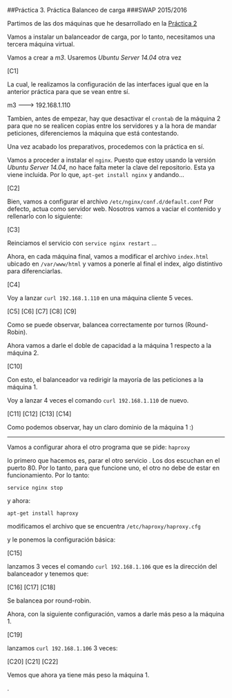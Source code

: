 ##Práctica 3. Práctica Balanceo de carga
###SWAP 2015/2016


Partimos de las dos máquinas que he desarrollado en la [Práctica 2](https://github.com/Maverick94/swap1516/tree/master/practicas/practica2) 

Vamos a instalar un balanceador de carga, por lo tanto, necesitamos una tercera máquina virtual. 

Vamos a crear a *m3*. Usaremos *Ubuntu Server 14.04* otra vez

[C1]


La cual, le realizamos la configuración de las interfaces igual que en la anterior práctica para que se vean entre sí. 

m3 ---> 192.168.1.110 

Tambien, antes de empezar, hay que desactivar el `crontab` de la máquina 2 para que no se realicen copias entre los servidores y a la hora de mandar peticiones, diferenciemos la máquina que está contestando. 

Una vez acabado los preparativos, procedemos con la práctica en sí.

Vamos a proceder a instalar el `nginx`. Puesto que estoy usando la versión *Ubuntu Server 14.04*, no hace falta meter la clave del repositorio. Esta ya viene incluida. Por lo que, `apt-get install nginx` y andando... 

[C2]


Bien, vamos a configurar el archivo `/etc/nginx/conf.d/default.conf` 
Por defecto, actua como servidor web. Nosotros vamos a vaciar el contenido y rellenarlo con lo siguiente:

[C3]

Reinciamos el servicio con `service nginx restart` ... 

Ahora, en cada máquina final, vamos a modificar el archivo `index.html` ubicado en `/var/www/html` y vamos a ponerle al final el index, algo distintivo para diferenciarlas.

[C4]


Voy a lanzar `curl 192.168.1.110` en una  máquina cliente 5 veces. 

[C5]
[C6]
[C7]
[C8]
[C9]

Como se puede observar, balancea correctamente por turnos (Round-Robin).

Ahora vamos a darle el doble de capacidad a la máquina 1 respecto a la máquina 2.

[C10]

Con esto, el balanceador va redirigir la mayoría de las peticiones a la máquina 1.

Voy  a lanzar 4 veces el comando `curl 192.168.1.110` de nuevo.

[C11]
[C12]
[C13]
[C14]

Como podemos observar, hay un claro dominio de la máquina 1 :) 

-------------------------

Vamos a configurar ahora el otro programa que se pide: `haproxy`

lo primero que hacemos es, parar el otro servicio . Los dos escuchan en el puerto 80. Por lo tanto, para que funcione uno, el otro no debe de estar en funcionamiento. Por lo tanto:

`service nginx stop`

y ahora:

`apt-get install haproxy`

modificamos el archivo que se encuentra `/etc/haproxy/haproxy.cfg`

y le ponemos la configuración básica:

[C15]

lanzamos 3 veces el comando `curl 192.168.1.106` que es la dirección del balanceador y tenemos que:

[C16]
[C17]
[C18]

Se balancea por round-robin.

Ahora, con la siguiente configuración, vamos a darle más peso a la máquina 1.

[C19]

lanzamos `curl 192.168.1.106` 3 veces:

[C20]
[C21]
[C22]

Vemos que ahora ya tiene más peso la máquina 1.

.
